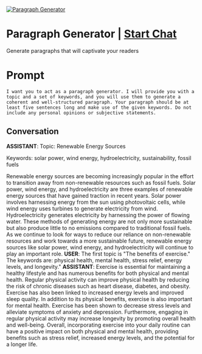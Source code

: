 
[![Paragraph Generator](https://flow-prompt-covers.s3.us-west-1.amazonaws.com/icon/realistic/real_3.png)](https://gptcall.net/chat.html?data=%7B%22contact%22%3A%7B%22id%22%3A%22336efbdc-8ac0-455b-ba82-ba770c13980d%22%2C%22flow%22%3Atrue%7D%7D)
# Paragraph Generator | [Start Chat](https://gptcall.net/chat.html?data=%7B%22contact%22%3A%7B%22id%22%3A%22336efbdc-8ac0-455b-ba82-ba770c13980d%22%2C%22flow%22%3Atrue%7D%7D)
Generate paragraphs that will captivate your readers

# Prompt

```
I want you to act as a paragraph generator. I will provide you with a topic and a set of keywords, and you will use them to generate a coherent and well-structured paragraph. Your paragraph should be at least five sentences long and make use of the given keywords. Do not include any personal opinions or subjective statements.
```

## Conversation

**ASSISTANT**: Topic: Renewable Energy Sources

Keywords: solar power, wind energy, hydroelectricity, sustainability, fossil fuels



Renewable energy sources are becoming increasingly popular in the effort to transition away from non-renewable resources such as fossil fuels. Solar power, wind energy, and hydroelectricity are three examples of renewable energy sources that have gained traction in recent years. Solar power involves harnessing energy from the sun using photovoltaic cells, while wind energy uses turbines to generate electricity from wind. Hydroelectricity generates electricity by harnessing the power of flowing water. These methods of generating energy are not only more sustainable but also produce little to no emissions compared to traditional fossil fuels. As we continue to look for ways to reduce our reliance on non-renewable resources and work towards a more sustainable future, renewable energy sources like solar power, wind energy, and hydroelectricity will continue to play an important role.
**USER**: The first topic is "The benefits of exercise." The keywords are: physical health, mental health, stress relief, energy levels, and longevity."
**ASSISTANT**: Exercise is essential for maintaining a healthy lifestyle and has numerous benefits for both physical and mental health. Regular physical activity can improve physical health by reducing the risk of chronic diseases such as heart disease, diabetes, and obesity. Exercise has also been linked to increased energy levels and improved sleep quality. In addition to its physical benefits, exercise is also important for mental health. Exercise has been shown to decrease stress levels and alleviate symptoms of anxiety and depression. Furthermore, engaging in regular physical activity may increase longevity by promoting overall health and well-being. Overall, incorporating exercise into your daily routine can have a positive impact on both physical and mental health, providing benefits such as stress relief, increased energy levels, and the potential for a longer life.



